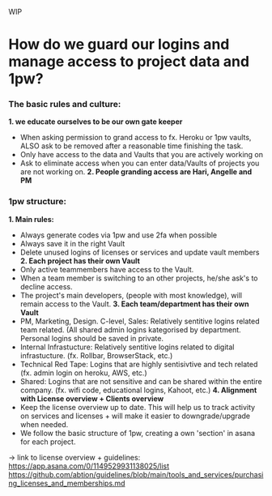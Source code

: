 WIP

# How do we guard our logins and manage access to project data and 1pw?

### The basic rules and culture:
**1. we educate ourselves to be our own gate keeper**
  - When asking permission to grand access to fx. Heroku or 1pw vaults, ALSO ask to be removed after a reasonable time finishing the task. 
  - Only have access to the data and Vaults that you are actively working on
  - Ask to eliminate access when you can enter data/Vaults of projects you are not working on.
**2. People granding access are Hari, Angelle and PM**

### 1pw structure:
**1. Main rules:**
  - Always generate codes via 1pw and use 2fa when possible
  - Always save it in the right Vault
  - Delete unused logins of licenses or services and update vault members
**2. Each project has their own Vault**
  - Only active teammembers have access to the Vault. 
  - When a team member is switching to an other projects, he/she ask's to decline access.
  - The project's main developers, (people with most knowledge), will remain access to the Vault.
**3. Each team/department has their own Vault**
  - PM, Marketing, Design. C-level, Sales: Relatively sentitive logins related team related. (All shared admin logins kategorised by department. Personal logins should be saved in private.
  - Internal Infrastucture: Relatively sentitive logins related to digital infrastucture. (fx. Rollbar, BrowserStack, etc.)
  - Technical Red Tape: Logins that are highly sentisivtive and tech related (fx. admin login on heroku, AWS, etc.)
  - Shared: Logins that are not sensitive and can be shared within the entire company. (fx. wifi code, educational logins, Kahoot, etc.)
**4. Alignment with License overview + Clients overview**
  - Keep the license overview up to date. This will help us to track activity on services and licenses + will make it easier to downgrade/upgrade when needed. 
  - We follow the basic structure of 1pw, creating a own 'section' in asana for each project. 

-> link to license overview + guidelines:
https://app.asana.com/0/1149529931138025/list
https://github.com/abtion/guidelines/blob/main/tools_and_services/purchasing_licenses_and_memberships.md
